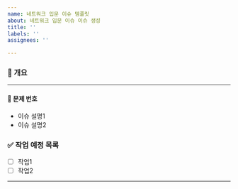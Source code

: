 ```yaml
---
name: 네트워크 입문 이슈 템플릿
about: 네트워크 입문 이슈 이슈 생성
title: ''
labels: ''
assignees: ''

---
```


<!-- 해당 이슈를 왜 생성했는지, 어떤 내용을 공부하는지 대해서 간단히 작성해주세요. -->
### 📝 개요

--- 
#### 📰 문제 번호
- 이슈 설명1
- 이슈 설명2

<!-- 이슈 작업에 필요한 내용들을 나열 -->
### ✅ 작업 예정 목록
- [ ] 작업1
- [ ] 작업2

---
